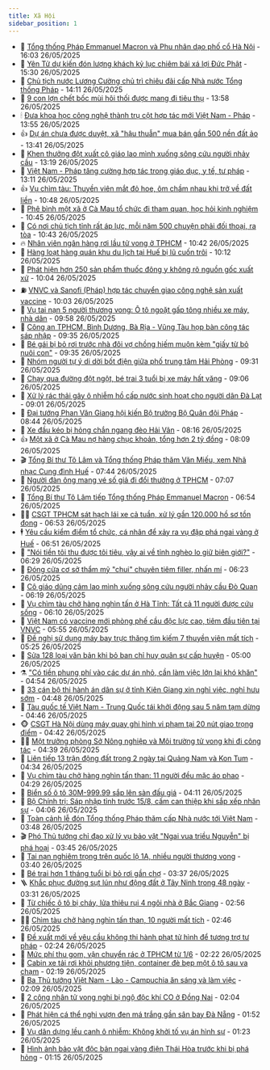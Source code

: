 ```yaml
---
title: Xã Hội
sidebar_position: 1
---
```


<!-- dantri-xa-hoi:START -->
- 🫣 [Tổng thống Pháp Emmanuel Macron và Phu nhân dạo phố cổ Hà Nội](https://dantri.com.vn/xa-hoi/tong-thong-phap-emmanuel-macron-va-phu-nhan-dao-pho-co-ha-noi-20250526230332033.htm) - 16:03 26/05/2025
- 💼 [Yên Tử dự kiến đón lượng khách kỷ lục chiêm bái xá lợi Đức Phật](https://dantri.com.vn/xa-hoi/yen-tu-du-kien-don-luong-khach-ky-luc-chiem-bai-xa-loi-duc-phat-20250526221139106.htm) - 15:30 26/05/2025
- 🎊 [Chủ tịch nước Lương Cường chủ trì chiêu đãi cấp Nhà nước Tổng thống Pháp](https://dantri.com.vn/xa-hoi/chu-tich-nuoc-luong-cuong-chu-tri-chieu-dai-cap-nha-nuoc-tong-thong-phap-20250526211031569.htm) - 14:11 26/05/2025
- 🙉 [9 con lợn chết bốc mùi hôi thối được mang đi tiêu thụ](https://dantri.com.vn/xa-hoi/9-con-lon-chet-boc-mui-hoi-thoi-duoc-mang-di-tieu-thu-20250526204450125.htm) - 13:58 26/05/2025
- 🕯 [Đưa khoa học công nghệ thành trụ cột hợp tác mới Việt Nam - Pháp](https://dantri.com.vn/xa-hoi/dua-khoa-hoc-cong-nghe-thanh-tru-cot-hop-tac-moi-viet-nam-phap-20250526204913864.htm) - 13:55 26/05/2025
- 👍 [Dự án chưa được duyệt, xã &quot;hậu thuẫn&quot; mua bán gần 500 nền đất ảo](https://dantri.com.vn/xa-hoi/du-an-chua-duoc-duyet-xa-hau-thuan-mua-ban-gan-500-nen-dat-ao-20250526203656085.htm) - 13:41 26/05/2025
- 🤖 [Khen thưởng đột xuất cô giáo lao mình xuống sông cứu người nhảy cầu](https://dantri.com.vn/xa-hoi/khen-thuong-dot-xuat-co-giao-lao-minh-xuong-song-cuu-nguoi-nhay-cau-20250526201639990.htm) - 13:19 26/05/2025
- 🙉 [Việt Nam - Pháp tăng cường hợp tác trong giáo dục, y tế, tư pháp](https://dantri.com.vn/xa-hoi/viet-nam-phap-tang-cuong-hop-tac-trong-giao-duc-y-te-tu-phap-20250526195914959.htm) - 13:11 26/05/2025
- 👍 [Vụ chìm tàu: Thuyền viên mắt đỏ hoe, ôm chầm nhau khi trở về đất liền](https://dantri.com.vn/xa-hoi/vu-chim-tau-thuyen-vien-mat-do-hoe-om-cham-nhau-khi-tro-ve-dat-lien-20250526172803266.htm) - 10:48 26/05/2025
- 🗽 [Phê bình một xã ở Cà Mau tổ chức đi tham quan, học hỏi kinh nghiệm](https://dantri.com.vn/xa-hoi/phe-binh-mot-xa-o-ca-mau-to-chuc-di-tham-quan-hoc-hoi-kinh-nghiem-20250526171602936.htm) - 10:45 26/05/2025
- 🗽 [Có nơi chủ tịch tỉnh rất áp lực, mỗi năm 500 chuyện phải đối thoại, ra tòa](https://dantri.com.vn/xa-hoi/co-noi-chu-tich-tinh-rat-ap-luc-moi-nam-500-chuyen-phai-doi-thoai-ra-toa-20250526173024589.htm) - 10:43 26/05/2025
- 🔥 [Nhân viên ngân hàng rơi lầu tử vong ở TPHCM](https://dantri.com.vn/xa-hoi/nhan-vien-ngan-hang-roi-lau-tu-vong-o-tphcm-20250526164700427.htm) - 10:42 26/05/2025
- 🦒 [Hàng loạt hàng quán khu du lịch tại Huế bị lũ cuốn trôi](https://dantri.com.vn/xa-hoi/hang-loat-hang-quan-khu-du-lich-tai-hue-bi-lu-cuon-troi-20250526170458906.htm) - 10:12 26/05/2025
- 🧐 [Phát hiện hơn 250 sản phẩm thuốc đông y không rõ nguồn gốc xuất xứ](https://dantri.com.vn/xa-hoi/phat-hien-hon-250-san-pham-thuoc-dong-y-khong-ro-nguon-goc-xuat-xu-20250526165235119.htm) - 10:04 26/05/2025
- ⛽️ [VNVC và Sanofi &lpar;Pháp&rpar; hợp tác chuyển giao công nghệ sản xuất vaccine](https://dantri.com.vn/xa-hoi/vnvc-va-sanofi-phap-hop-tac-chuyen-giao-cong-nghe-san-xuat-vaccine-20250526164653018.htm) - 10:03 26/05/2025
- 🚀 [Vụ tai nạn 5 người thương vong:  Ô tô ngoặt gấp tông nhiều xe máy, nhà dân](https://dantri.com.vn/xa-hoi/vu-tai-nan-5-nguoi-thuong-vong-o-to-ngoat-gap-tong-nhieu-xe-may-nha-dan-20250526163701367.htm) - 09:58 26/05/2025
- 🦒 [Công an TPHCM, Bình Dương, Bà Rịa - Vũng Tàu họp bàn công tác sáp nhập](https://dantri.com.vn/xa-hoi/cong-an-tphcm-binh-duong-ba-ria-vung-tau-hop-ban-cong-tac-sap-nhap-20250526161534724.htm) - 09:35 26/05/2025
- 🦅 [Bé gái bị bỏ rơi trước nhà đôi vợ chồng hiếm muộn kèm &quot;giấy từ bỏ nuôi con&quot;](https://dantri.com.vn/xa-hoi/be-gai-bi-bo-roi-truoc-nha-doi-vo-chong-hiem-muon-kem-giay-tu-bo-nuoi-con-20250526160951425.htm) - 09:35 26/05/2025
- 🚀 [Nhóm người tự ý di dời bốt điện giữa phố trung tâm Hải Phòng](https://dantri.com.vn/xa-hoi/nhom-nguoi-tu-y-di-doi-bot-dien-giua-pho-trung-tam-hai-phong-20250526161658172.htm) - 09:31 26/05/2025
- 🦅 [Chạy qua đường đột ngột, bé trai 3 tuổi bị xe máy hất văng](https://dantri.com.vn/xa-hoi/chay-qua-duong-dot-ngot-be-trai-3-tuoi-bi-xe-may-hat-vang-20250526154432253.htm) - 09:06 26/05/2025
- 🤠 [Xử lý rác thải gây ô nhiễm hồ cấp nước sinh hoạt cho người dân Đà Lạt](https://dantri.com.vn/xa-hoi/xu-ly-rac-thai-gay-o-nhiem-ho-cap-nuoc-sinh-hoat-cho-nguoi-dan-da-lat-20250526153215859.htm) - 09:01 26/05/2025
- 💄 [Đại tướng Phan Văn Giang hội kiến Bộ trưởng Bộ Quân đội Pháp](https://dantri.com.vn/xa-hoi/dai-tuong-phan-van-giang-hoi-kien-bo-truong-bo-quan-doi-phap-20250526153406650.htm) - 08:44 26/05/2025
- 🥷 [Xe đầu kéo bị hỏng chắn ngang đèo Hải Vân](https://dantri.com.vn/xa-hoi/xe-dau-keo-bi-hong-chan-ngang-deo-hai-van-20250526145624778.htm) - 08:16 26/05/2025
- 👍 [Một xã ở Cà Mau nợ hàng chục khoản, tổng hơn 2 tỷ đồng](https://dantri.com.vn/xa-hoi/mot-xa-o-ca-mau-no-hang-chuc-khoan-tong-hon-2-ty-dong-20250526144638995.htm) - 08:09 26/05/2025
- 🎬 [Tổng Bí thư Tô Lâm và Tổng thống Pháp thăm Văn Miếu, xem Nhã nhạc Cung đình Huế](https://dantri.com.vn/xa-hoi/tong-bi-thu-to-lam-va-tong-thong-phap-tham-van-mieu-xem-nha-nhac-cung-dinh-hue-20250526143438489.htm) - 07:44 26/05/2025
- 🦒 [Người đàn ông mang vé số giả đi đổi thưởng ở TPHCM](https://dantri.com.vn/xa-hoi/nguoi-dan-ong-mang-ve-so-gia-di-doi-thuong-o-tphcm-20250526132039609.htm) - 07:07 26/05/2025
- 🌊 [Tổng Bí thư Tô Lâm tiếp Tổng thống Pháp Emmanuel Macron](https://dantri.com.vn/xa-hoi/tong-bi-thu-to-lam-tiep-tong-thong-phap-emmanuel-macron-20250526134159135.htm) - 06:54 26/05/2025
- 🧑‍💻 [CSGT TPHCM sát hạch lái xe cả tuần, xử lý gần 120.000 hồ sơ tồn đọng](https://dantri.com.vn/xa-hoi/csgt-tphcm-sat-hach-lai-xe-ca-tuan-xu-ly-gan-120000-ho-so-ton-dong-20250526124224627.htm) - 06:53 26/05/2025
- 🕴 [Yêu cầu kiểm điểm tổ chức, cá nhân để xảy ra vụ đập phá ngai vàng ở Huế](https://dantri.com.vn/xa-hoi/yeu-cau-kiem-diem-to-chuc-ca-nhan-de-xay-ra-vu-dap-pha-ngai-vang-o-hue-20250526132354781.htm) - 06:51 26/05/2025
- 🤔 [&quot;Nói tiền tôi thu được tôi tiêu, vậy ai về tỉnh nghèo lo giữ biên giới?&quot;](https://dantri.com.vn/xa-hoi/noi-tien-toi-thu-duoc-toi-tieu-vay-ai-ve-tinh-ngheo-lo-giu-bien-gioi-20250526130850817.htm) - 06:29 26/05/2025
- 💄 [Đóng cửa cơ sở thẩm mỹ &quot;chui&quot; chuyên tiêm filler, nhấn mí](https://dantri.com.vn/xa-hoi/dong-cua-co-so-tham-my-chui-chuyen-tiem-filler-nhan-mi-20250526122509827.htm) - 06:23 26/05/2025
- 🧠 [Cô giáo dũng cảm lao mình xuống sông cứu người nhảy cầu Đò Quan](https://dantri.com.vn/xa-hoi/co-giao-dung-cam-lao-minh-xuong-song-cuu-nguoi-nhay-cau-do-quan-20250526123419054.htm) - 06:19 26/05/2025
- 🦣 [Vụ chìm tàu chở hàng nghìn tấn ở Hà Tĩnh: Tất cả 11 người được cứu sống](https://dantri.com.vn/xa-hoi/vu-chim-tau-cho-hang-nghin-tan-o-ha-tinh-tat-ca-11-nguoi-duoc-cuu-song-20250526125240539.htm) - 06:10 26/05/2025
- 💫 [Việt Nam có vaccine mới phòng phế cầu độc lực cao, tiêm đầu tiên tại VNVC](https://dantri.com.vn/xa-hoi/viet-nam-co-vaccine-moi-phong-phe-cau-doc-luc-cao-tiem-dau-tien-tai-vnvc-20250526115332343.htm) - 05:55 26/05/2025
- 🚀 [Đề nghị sử dụng máy bay trực thăng tìm kiếm 7 thuyền viên mất tích](https://dantri.com.vn/xa-hoi/de-nghi-su-dung-may-bay-truc-thang-tim-kiem-7-thuyen-vien-mat-tich-20250526120959004.htm) - 05:25 26/05/2025
- 🤔 [Sửa 128 loại văn bản khi bỏ ban chỉ huy quân sự cấp huyện](https://dantri.com.vn/xa-hoi/sua-128-loai-van-ban-khi-bo-ban-chi-huy-quan-su-cap-huyen-20250526114702095.htm) - 05:00 26/05/2025
- ⚗️ [&quot;Có tiền phung phí vào các dự án nhỏ, cần làm việc lớn lại khó khăn&quot;](https://dantri.com.vn/xa-hoi/co-tien-phung-phi-vao-cac-du-an-nho-can-lam-viec-lon-lai-kho-khan-20250526114516780.htm) - 04:54 26/05/2025
- 🫶 [33 cán bộ thi hành án dân sự ở tỉnh Kiên Giang xin nghỉ việc, nghỉ hưu sớm](https://dantri.com.vn/xa-hoi/33-can-bo-thi-hanh-an-dan-su-o-tinh-kien-giang-xin-nghi-viec-nghi-huu-som-20250526110323891.htm) - 04:48 26/05/2025
- 🌮 [Tàu quốc tế Việt Nam - Trung Quốc tái khởi động sau 5 năm tạm dừng](https://dantri.com.vn/xa-hoi/tau-quoc-te-viet-nam-trung-quoc-tai-khoi-dong-sau-5-nam-tam-dung-20250526104052441.htm) - 04:46 26/05/2025
- 🐵 [CSGT Hà Nội dùng máy quay ghi hình vi phạm tại 20 nút giao trọng điểm](https://dantri.com.vn/xa-hoi/csgt-ha-noi-dung-may-quay-ghi-hinh-vi-pham-tai-20-nut-giao-trong-diem-20250526111126264.htm) - 04:42 26/05/2025
- 🧑‍🏫 [Một trưởng phòng Sở Nông nghiệp và Môi trường tử vong khi đi công tác](https://dantri.com.vn/xa-hoi/mot-truong-phong-so-nong-nghiep-va-moi-truong-tu-vong-khi-di-cong-tac-20250526111534619.htm) - 04:39 26/05/2025
- 💫 [Liên tiếp 13 trận động đất trong 2 ngày tại Quảng Nam và Kon Tum](https://dantri.com.vn/xa-hoi/lien-tiep-13-tran-dong-dat-trong-2-ngay-tai-quang-nam-va-kon-tum-20250526110354961.htm) - 04:34 26/05/2025
- 🦩 [Vụ chìm tàu chở hàng nghìn tấn than: 11 người đều mặc áo phao](https://dantri.com.vn/xa-hoi/vu-chim-tau-cho-hang-nghin-tan-than-11-nguoi-deu-mac-ao-phao-20250526111217683.htm) - 04:29 26/05/2025
- 🦄 [Biển số ô tô 30M-999.99 sắp lên sàn đấu giá](https://dantri.com.vn/xa-hoi/bien-so-o-to-30m-99999-sap-len-san-dau-gia-20250526102115785.htm) - 04:11 26/05/2025
- 💂 [Bộ Chính trị: Sáp nhập tỉnh trước 15/8, cấm can thiệp khi sắp xếp nhân sự](https://dantri.com.vn/xa-hoi/bo-chinh-tri-sap-nhap-tinh-truoc-158-cam-can-thiep-khi-sap-xep-nhan-su-20250526110347780.htm) - 04:06 26/05/2025
- 💄 [Toàn cảnh lễ đón Tổng thống Pháp thăm cấp Nhà nước tới Việt Nam](https://dantri.com.vn/xa-hoi/toan-canh-le-don-tong-thong-phap-tham-cap-nha-nuoc-toi-viet-nam-20250526104021830.htm) - 03:48 26/05/2025
- 🎬 [Phó Thủ tướng chỉ đạo xử lý vụ bảo vật &quot;Ngai vua triều Nguyễn&quot; bị phá hoại](https://dantri.com.vn/xa-hoi/pho-thu-tuong-chi-dao-xu-ly-vu-bao-vat-ngai-vua-trieu-nguyen-bi-pha-hoai-20250526103853525.htm) - 03:45 26/05/2025
- 👀 [Tai nạn nghiêm trọng trên quốc lộ 1A, nhiều người thương vong](https://dantri.com.vn/xa-hoi/tai-nan-nghiem-trong-tren-quoc-lo-1a-nhieu-nguoi-thuong-vong-20250526102328215.htm) - 03:40 26/05/2025
- 💃 [Bé trai hơn 1 tháng tuổi bị bỏ rơi gần chợ](https://dantri.com.vn/xa-hoi/be-trai-hon-1-thang-tuoi-bi-bo-roi-gan-cho-20250526094605617.htm) - 03:37 26/05/2025
- 🪜 [Khắc phục đường sụt lún như động đất ở Tây Ninh trong 48 ngày](https://dantri.com.vn/xa-hoi/khac-phuc-duong-sut-lun-nhu-dong-dat-o-tay-ninh-trong-48-ngay-20250526101820660.htm) - 03:31 26/05/2025
- 📝 [Từ chiếc ô tô bị cháy, lửa thiêu rụi 4 ngôi nhà ở Bắc Giang](https://dantri.com.vn/xa-hoi/tu-chiec-o-to-bi-chay-lua-thieu-rui-4-ngoi-nha-o-bac-giang-20250526092853237.htm) - 02:56 26/05/2025
- 🧑‍💻 [Chìm tàu chở hàng nghìn tấn than, 10 người mất tích](https://dantri.com.vn/xa-hoi/chim-tau-cho-hang-nghin-tan-than-10-nguoi-mat-tich-20250526091539250.htm) - 02:46 26/05/2025
- 👺 [Đề xuất mới về yêu cầu không thi hành phạt tử hình để tương trợ tư pháp](https://dantri.com.vn/xa-hoi/de-xuat-moi-ve-yeu-cau-khong-thi-hanh-phat-tu-hinh-de-tuong-tro-tu-phap-20250526085926226.htm) - 02:24 26/05/2025
- 🌮 [Mức phí thu gom, vận chuyển rác ở TPHCM từ 1/6](https://dantri.com.vn/xa-hoi/muc-phi-thu-gom-van-chuyen-rac-o-tphcm-tu-16-20250521083959044.htm) - 02:22 26/05/2025
- 🤭 [Cabin xe tải rơi khỏi phương tiện, container đè bẹp một ô tô sau va chạm](https://dantri.com.vn/xa-hoi/cabin-xe-tai-roi-khoi-phuong-tien-container-de-bep-mot-o-to-sau-va-cham-20250526084250396.htm) - 02:19 26/05/2025
- 💪 [Ba Thủ tướng Việt Nam - Lào - Campuchia ăn sáng và làm việc](https://dantri.com.vn/xa-hoi/ba-thu-tuong-viet-nam-lao-campuchia-an-sang-va-lam-viec-20250526090947979.htm) - 02:09 26/05/2025
- 🧰 [2 công nhân tử vong nghi bị ngộ độc khí CO ở Đồng Nai](https://dantri.com.vn/xa-hoi/2-cong-nhan-tu-vong-nghi-bi-ngo-doc-khi-co-o-dong-nai-20250526085158653.htm) - 02:04 26/05/2025
- 🤡 [Phát hiện cá thể nghi vượn đen má trắng gần sân bay Đà Nẵng](https://dantri.com.vn/xa-hoi/phat-hien-ca-the-nghi-vuon-den-ma-trang-gan-san-bay-da-nang-20250526082234941.htm) - 01:52 26/05/2025
- 🦆 [Vụ dân dựng lều canh ô nhiễm: Không khởi tố vụ án hình sự](https://dantri.com.vn/xa-hoi/vu-dan-dung-leu-canh-o-nhiem-khong-khoi-to-vu-an-hinh-su-20250526074614018.htm) - 01:23 26/05/2025
- 🦍 [Hình ảnh bảo vật độc bản ngai vàng điện Thái Hòa trước khi bị phá hỏng](https://dantri.com.vn/xa-hoi/hinh-anh-bao-vat-doc-ban-ngai-vang-dien-thai-hoa-truoc-khi-bi-pha-hong-20250526070419712.htm) - 01:15 26/05/2025<!-- dantri-xa-hoi:END -->
